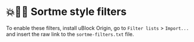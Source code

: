 # 💥🤣🔫 Sortme style filters

To enable these filters, install uBlock Origin, go to `Filter lists` > `Import...` and insert the raw link to the `sortme-filters.txt` file.
